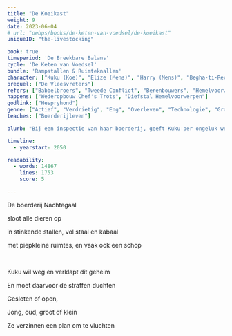 ```yaml
---
title: "De Koeikast"
weight: 9
date: 2023-06-04
# url: "oebps/books/de-keten-van-voedsel/de-koeikast"
uniqueID: "the-livestocking"

book: true
timeperiod: 'De Breekbare Balans'
cycle: 'De Keten van Voedsel'
bundle: 'Rampstallen & Ruimteknallen'
character: ["Kuku (Koe)", "Elize (Mens)", "Harry (Mens)", "Begha-ti-Rec (Delja)", "Hespryhond"]
prequel: ["De Vleesvreters"]
refers: ["Babbelbroers", "Tweede Conflict", "Berenbouwers", "Hemelvoorwerpen", "Chef", "Voorspellingen van Guds", "Steen van Zekerstof", "Windvlaagvleugel", "Soliduri"]
happens: ["Wederopbouw Chef's Trots", "Diefstal Hemelvoorwerpen"]
godlink: ["Hespryhond"]
genre: ["Actief", "Verdrietig", "Eng", "Overleven", "Technologie", "Groeien", "Tussendoortje"]
teaches: ["Boerderijleven"]

blurb: "Bij een inspectie van haar boerderij, geeft Kuku per ongeluk weg dat ze slecht worden behandeld. De boer krijgt twee weken om de boerderij op orde te krijgen, terwijl hij zint op wraak."

timeline:
  - yearstart: 2050

readability:
  - words: 14867
    lines: 1753
    score: 5

---
```


De boerderij Nachtegaal 

sloot alle dieren op

in stinkende stallen, vol staal en kabaal

met piepkleine ruimtes, en vaak ook een schop

&nbsp;

Kuku wil weg en verklapt dit geheim

En moet daarvoor de straffen duchten

Gesloten of open, 

Jong, oud, groot of klein

Ze verzinnen een plan om te vluchten


